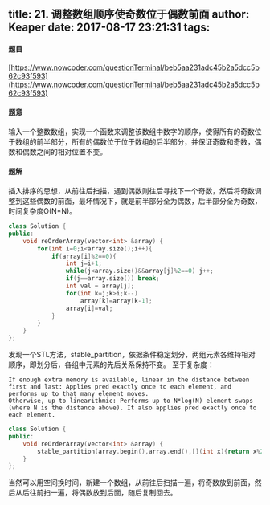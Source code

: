 title: 21. 调整数组顺序使奇数位于偶数前面
author: Keaper
date: 2017-08-17 23:21:31
tags:
---
#### 题目
[https://www.nowcoder.com/questionTerminal/beb5aa231adc45b2a5dcc5b62c93f593](https://www.nowcoder.com/questionTerminal/beb5aa231adc45b2a5dcc5b62c93f593)
#### 题意
输入一个整数数组，实现一个函数来调整该数组中数字的顺序，使得所有的奇数位于数组的前半部分，所有的偶数位于位于数组的后半部分，并保证奇数和奇数，偶数和偶数之间的相对位置不变。
#### 题解
插入排序的思想，从前往后扫描，遇到偶数则往后寻找下一个奇数，然后将奇数调整到这些偶数的前面，最坏情况下，就是前半部分全为偶数，后半部分全为奇数，时间复杂度O(N*N)。
```cpp
class Solution {
public:
    void reOrderArray(vector<int> &array) {
        for(int i=0;i<array.size();i++){
            if(array[i]%2==0){
                int j=i+1;
                while(j<array.size()&&array[j]%2==0) j++;
                if(j==array.size()) break;
                int val = array[j];
                for(int k=j;k>i;k--)
                    array[k]=array[k-1];
                array[i]=val;
            }
        }
    }
};
```
发现一个STL方法，stable_partition，依据条件稳定划分，两组元素各维持相对顺序，即划分后，各组中元素的先后关系保持不变。
至于复杂度：
```
If enough extra memory is available, linear in the distance between first and last: Applies pred exactly once to each element, and performs up to that many element moves.
Otherwise, up to linearithmic: Performs up to N*log(N) element swaps (where N is the distance above). It also applies pred exactly once to each element.
```
```cpp
class Solution {
public:
    void reOrderArray(vector<int> &array) {
        stable_partition(array.begin(),array.end(),[](int x){return x%2;});
    }
};
```
当然可以用空间换时间，新建一个数组，从前往后扫描一遍，将奇数放到前面，然后从后往前扫一遍，将偶数放到后面，随后复制回去。